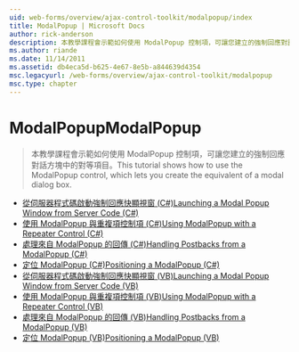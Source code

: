 ```yaml
---
uid: web-forms/overview/ajax-control-toolkit/modalpopup/index
title: ModalPopup | Microsoft Docs
author: rick-anderson
description: 本教學課程會示範如何使用 ModalPopup 控制項，可讓您建立的強制回應對話方塊中的對等項目。
ms.author: riande
ms.date: 11/14/2011
ms.assetid: db4eca5d-b625-4e67-8e5b-a844639d4354
msc.legacyurl: /web-forms/overview/ajax-control-toolkit/modalpopup
msc.type: chapter
---
```

<a name="modalpopup"></a><span data-ttu-id="59799-103">ModalPopup</span><span class="sxs-lookup"><span data-stu-id="59799-103">ModalPopup</span></span>
====================
> <span data-ttu-id="59799-104">本教學課程會示範如何使用 ModalPopup 控制項，可讓您建立的強制回應對話方塊中的對等項目。</span><span class="sxs-lookup"><span data-stu-id="59799-104">This tutorial shows how to use the ModalPopup control, which lets you create the equivalent of a modal dialog box.</span></span>


- [<span data-ttu-id="59799-105">從伺服器程式碼啟動強制回應快顯視窗 (C#)</span><span class="sxs-lookup"><span data-stu-id="59799-105">Launching a Modal Popup Window from Server Code (C#)</span></span>](launching-a-modal-popup-window-from-server-code-cs.md)
- [<span data-ttu-id="59799-106">使用 ModalPopup 與重複項控制項 (C#)</span><span class="sxs-lookup"><span data-stu-id="59799-106">Using ModalPopup with a Repeater Control (C#)</span></span>](using-modalpopup-with-a-repeater-control-cs.md)
- [<span data-ttu-id="59799-107">處理來自 ModalPopup 的回傳 (C#)</span><span class="sxs-lookup"><span data-stu-id="59799-107">Handling Postbacks from a ModalPopup (C#)</span></span>](handling-postbacks-from-a-modalpopup-cs.md)
- [<span data-ttu-id="59799-108">定位 ModalPopup (C#)</span><span class="sxs-lookup"><span data-stu-id="59799-108">Positioning a ModalPopup (C#)</span></span>](positioning-a-modalpopup-cs.md)
- [<span data-ttu-id="59799-109">從伺服器程式碼啟動強制回應快顯視窗 (VB)</span><span class="sxs-lookup"><span data-stu-id="59799-109">Launching a Modal Popup Window from Server Code (VB)</span></span>](launching-a-modal-popup-window-from-server-code-vb.md)
- [<span data-ttu-id="59799-110">使用 ModalPopup 與重複項控制項 (VB)</span><span class="sxs-lookup"><span data-stu-id="59799-110">Using ModalPopup with a Repeater Control (VB)</span></span>](using-modalpopup-with-a-repeater-control-vb.md)
- [<span data-ttu-id="59799-111">處理來自 ModalPopup 的回傳 (VB)</span><span class="sxs-lookup"><span data-stu-id="59799-111">Handling Postbacks from a ModalPopup (VB)</span></span>](handling-postbacks-from-a-modalpopup-vb.md)
- [<span data-ttu-id="59799-112">定位 ModalPopup (VB)</span><span class="sxs-lookup"><span data-stu-id="59799-112">Positioning a ModalPopup (VB)</span></span>](positioning-a-modalpopup-vb.md)
